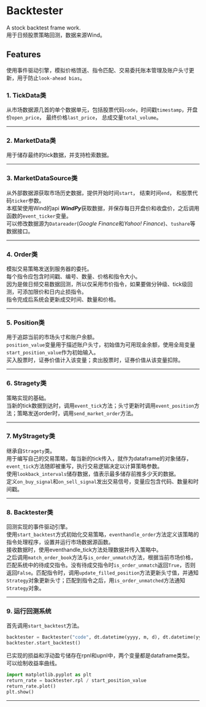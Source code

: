 # Backtester  
A stock backtest frame work.  
用于日频股票策略回测，数据来源Wind。
  
## Features


使用事件驱动引擎，模拟价格馈送、指令匹配、交易委托账本管理及账户头寸更新，用于防止`look-ahead bias`。  
  
### 1. TickData类  
   从市场数据源几首的单个数据单元，包括股票代码`code`，时间戳`timestamp`，开盘价`open_price`， 最终价格`last_price`， 总成交量`total_volume`。 

---   
### 2. MarketData类  
   用于储存最终的tick数据，并支持检索数据。
   
---  
### 3. MarketDataSource类  
   从外部数据源获取市场历史数据，提供开始时间`start`， 结束时间`end`， 和股票代码`ticker`参数。  
   本框架使用Wind的api ***WindPy***获取数据，并保存每日开盘价和收盘价，之后调用函数的`event_ticker`变量。  
   可以修改数据源为`Datareader`(*Google Finance*和*Yahoo! Finance*)、`tushare`等数据接口。 
   
---  
### 4. Order类  
   模拟交易策略发送到服务器的委托。  
   每个指令应包含时间戳、编号、数量、价格和指令大小。  
   因为是做日频交易数据回测，所以仅采用市价指令，如果要做分钟级、tick级回测，可添加限价和日内止损指令。  
   指令完成后系统会更新成交时间、数量和价格。  
   
---  
### 5. Position类  
   用于追踪当前的市场头寸和账户余额。  
   `position_value`变量用于描述账户头寸，初始值为可用现金余额，使用全局变量`start_position_value`作为初始输入。  
   买入股票时，证券价值计入该变量；卖出股票时，证券价值从该变量扣除。  

---
### 6. Stragety类  
   策略实现的基础。  
   当新的tick数据到达时，调用`event_tick`方法；头寸更新时调用`event_position`方法；策略发送order时，调用`send_market_order`方法。  

---
### 7. MyStragety类  
   继承自`Stragety`类。  
   用于编写自己的交易策略，每当新的tick传入，就作为dataframe的对象储存，`event_tick`方法随即被重写，执行交易逻辑决定以计算策略参数。  
   使用`lookback_intervals`储存数据，值表示最多储存前推多少天的数据。  
   定义`on_buy_signal`和`on_sell_signal`发出交易信号，变量应包含代码、数量和时间戳。  

---
### 8. Backtester类  
   回测实现的事件驱动引擎。  
   使用`start_backtest`方式初始化交易策略，`eventhandle_order`方法定义该策略的指令处理程序，设置并运行市场数据源函数。  
   接收数据时，使用eventhandle_tick方法处理数据并传入策略中。  
   之后调用`match_order_book`方法与`is_order_unmatch`方法，根据当前市场价格，匹配系统中的待成交指令。没有待成交指令时`is_order_unmatch`返回`True`，否则返回`False`。匹配指令时，调用`update_filled_position`方法更新头寸值，并通知`Strategy`对象更新头寸；匹配到指令之后，用`is_order_unmatched`方法通知`Strategy`对象。  

---
### 9. 运行回测系统  
   首先调用`start_backtest`方法。
   ``` python
   backtester = Backtester("code", dt.datetime(yyyy, m, d), dt.datetime(yyyy, m,d))
   backtester.start_backtest()
   ```  
     
   已实现的损益和浮动盈亏储存在rpnl和upnl中，两个变量都是dataframe类型。  
   可以绘制收益率曲线。
   ``` python
   import matplotlib.pyplot as plt
   return_rate = backtester.rpl / start_position_value
   return_rate.plot()
   plt.show()
   ```
---   
